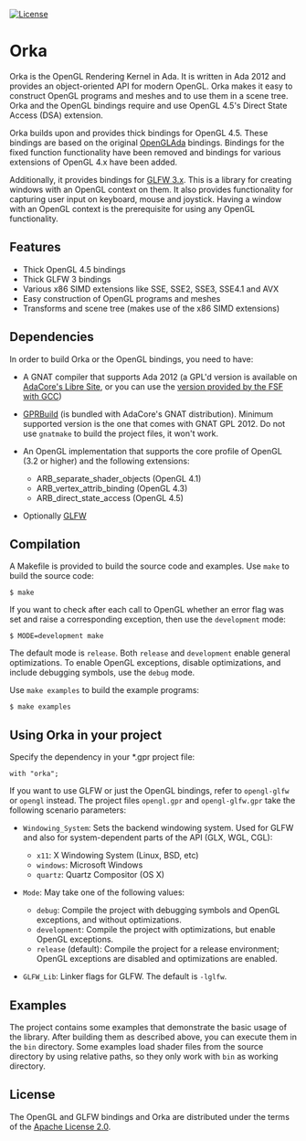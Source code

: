 [![License](https://img.shields.io/:license-Apache_License_2.0-blue.svg)](https://github.com/onox/orka/blob/master/LICENSE.md)

Orka
====

Orka is the OpenGL Rendering Kernel in Ada. It is written in Ada 2012
and provides an object-oriented API for modern OpenGL. Orka makes it easy
to construct OpenGL programs and meshes and to use them in a scene tree.
Orka and the OpenGL bindings require and use OpenGL 4.5's Direct State
Access (DSA) extension.

Orka builds upon and provides thick bindings for OpenGL 4.5. These bindings
are based on the original [OpenGLAda][url-openglada] bindings. Bindings for
the fixed function functionality have been removed and bindings for various
extensions of OpenGL 4.x have been added.

Additionally, it provides bindings for [GLFW 3.x][url-glfw]. This is a library
for creating windows with an OpenGL context on them. It also provides
functionality for capturing user input on keyboard, mouse and joystick.
Having a window with an OpenGL context is the prerequisite for using any
OpenGL functionality.

Features
--------

 * Thick OpenGL 4.5 bindings
 * Thick GLFW 3 bindings
 * Various x86 SIMD extensions like SSE, SSE2, SSE3, SSE4.1 and AVX
 * Easy construction of OpenGL programs and meshes
 * Transforms and scene tree (makes use of the x86 SIMD extensions)

Dependencies
------------

In order to build Orka or the OpenGL bindings, you need to have:

 * A GNAT compiler that supports Ada 2012 (a GPL'd version is available
   on [AdaCore's Libre Site][url-adacore], or you can use the
   [version provided by the FSF with GCC][url-fsf])
 * [GPRBuild][url-gprbuild] (is bundled with AdaCore's GNAT distribution).
   Minimum supported version is the one that comes with GNAT GPL 2012. Do
   not use `gnatmake` to build the project files, it won't work.
 * An OpenGL implementation that supports the core profile of OpenGL (3.2 or higher)
   and the following extensions:

    - ARB\_separate\_shader\_objects (OpenGL 4.1)
    - ARB\_vertex\_attrib\_binding (OpenGL 4.3)
    - ARB\_direct\_state\_access (OpenGL 4.5)
 * Optionally [GLFW][url-glfw]

Compilation
-----------

A Makefile is provided to build the source code and examples. Use `make` to build
the source code:

    $ make

If you want to check after each call to OpenGL whether an error flag was set
and raise a corresponding exception, then use the `development` mode:

    $ MODE=development make

The default mode is `release`. Both `release` and `development` enable general
optimizations. To enable OpenGL exceptions, disable optimizations, and include
debugging symbols, use the `debug` mode.

Use `make examples` to build the example programs:

    $ make examples

Using Orka in your project
--------------------------

Specify the dependency in your \*.gpr project file:

    with "orka";

If you want to use GLFW or just the OpenGL bindings, refer to `opengl-glfw`
or `opengl` instead. The project files `opengl.gpr` and `opengl-glfw.gpr`
take the following scenario parameters:

 * `Windowing_System`: Sets the backend windowing system. Used for GLFW and also
                       for system-dependent parts of the API (GLX, WGL, CGL):

    - `x11`: X Windowing System (Linux, BSD, etc)
    - `windows`: Microsoft Windows
    - `quartz`: Quartz Compositor (OS X)

 * `Mode`: May take one of the following values:

    - `debug`: Compile the project with debugging symbols and OpenGL
      exceptions, and without optimizations.
    - `development`: Compile the project with optimizations, but enable
      OpenGL exceptions.
    - `release` (default): Compile the project for a release environment;
      OpenGL exceptions are disabled and optimizations are enabled.

 * `GLFW_Lib`: Linker flags for GLFW. The default is `-lglfw`.

Examples
--------

The project contains some examples that demonstrate the basic usage of
the library. After building them as described above, you can execute
them in the `bin` directory. Some examples load shader files from the
source directory by using relative paths, so they only work with
`bin` as working directory.

License
-------

The OpenGL and GLFW bindings and Orka are distributed under the terms
of the [Apache License 2.0][url-apache].

  [url-openglada]: https://github.com/flyx/OpenGLAda
  [url-glfw]: http://www.glfw.org/
  [url-adacore]: http://libre.adacore.com/
  [url-fsf]: https://gcc.gnu.org/wiki/GNAT
  [url-gprbuild]: http://www.adacore.com/gnatpro/toolsuite/gprbuild/
  [url-apache]: https://opensource.org/licenses/Apache-2.0
